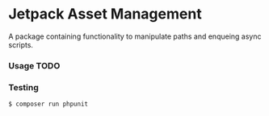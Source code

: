 # Jetpack Asset Management

A package containing functionality to manipulate paths and enqueing async scripts.

### Usage TODO

### Testing

```bash
$ composer run phpunit
```
